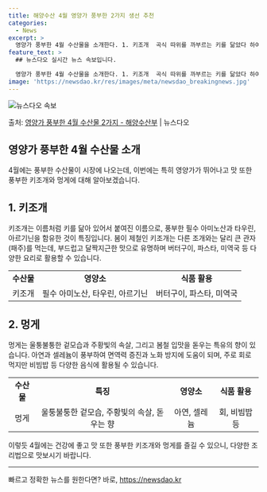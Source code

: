 ```yaml
---
title: 해양수산 4월 영양가 풍부한 2가지 생선 추천
categories:
  - News
excerpt: >
  영양가 풍부한 4월 수산물을 소개한다. 1. 키조개  곡식 따위를 까부르는 키를 닮았다 하여 붙여진 이름 키…
feature_text: >
  ## 뉴스다오 실시간 뉴스 속보입니다.

  영양가 풍부한 4월 수산물을 소개한다. 1. 키조개  곡식 따위를 까부르는 키를 닮았다 하여 붙여진 이름 키…
image: 'https://newsdao.kr/res/images/meta/newsdao_breakingnews.jpg'
---
```


![뉴스다오 속보](https://newsdao.kr/res/images/meta/newsdao_breakingnews.jpg)

<p>출처: <a href="https://newsdao.kr/3537" rel="dofollow">영양가 풍부한 4월 수산물 2가지 - 해양수산부</a> | 뉴스다오</p>

<h2 data-ke-size="size26">영양가 풍부한 4월 수산물 소개</h2>

<p data-ke-size="size16">4월에는 풍부한 수산물이 시장에 나오는데, 이번에는 특히 영양가가 뛰어나고 맛 또한 풍부한 키조개와 멍게에 대해 알아보겠습니다.</p>

<h2 data-ke-size="size22">1. 키조개</h2>

<p data-ke-size="size16">키조개는 이름처럼 키를 닮아 있어서 붙여진 이름으로, 풍부한 필수 아미노산과 타우린, 아르기닌을 함유한 것이 특징입니다. 봄이 제철인 키조개는 다른 조개와는 달리 큰 관자(패주)를 먹는데, 부드럽고 달짝지근한 맛으로 유명하며 버터구이, 파스타, 미역국 등 다양한 요리로 활용할 수 있습니다.</p>

<table>
  <tr>
    <td style="text-align: center; height: 17px;"><b>수산물</b></td>
    <td style="text-align: center; height: 17px;"><b>영양소</b></td>
    <td style="text-align: center; height: 17px;"><b>식품 활용</b></td>
  </tr>
  <tr>
    <td style="text-align: center; height: 17px;">키조개</td>
    <td style="text-align: center; height: 17px;">필수 아미노산, 타우린, 아르기닌</td>
    <td style="text-align: center; height: 17px;">버터구이, 파스타, 미역국</td>
  </tr>
</table>

<h2 data-ke-size="size22">2. 멍게</h2>

<p data-ke-size="size16">멍게는 울퉁불퉁한 겉모습과 주황빛의 속살, 그리고 봄철 입맛을 돋우는 특유의 향이 있습니다. 아연과 셀레늄이 풍부하여 면역력 증진과 노화 방지에 도움이 되며, 주로 회로 먹지만 비빔밥 등 다양한 음식에 활용될 수 있습니다.</p>

<table>
  <tr>
    <td style="text-align: center; height: 17px;"><b>수산물</b></td>
    <td style="text-align: center; height: 17px;"><b>특징</b></td>
    <td style="text-align: center; height: 17px;"><b>영양소</b></td>
    <td style="text-align: center; height: 17px;"><b>식품 활용</b></td>
  </tr>
  <tr>
    <td style="text-align: center; height: 17px;">멍게</td>
    <td style="text-align: center; height: 17px;">울퉁불퉁한 겉모습, 주황빛의 속살, 돋우는 향</td>
    <td style="text-align: center; height: 17px;">아연, 셀레늄</td>
    <td style="text-align: center; height: 17px;">회, 비빔밥 등</td>
  </tr>
</table>

<p data-ke-size="size16">이렇듯 4월에는 건강에 좋고 맛 또한 풍부한 키조개와 멍게를 즐길 수 있으니, 다양한 조리법으로 맛보시기 바랍니다.</p>

<hr> 

빠르고 정확한 뉴스를 원한다면? 바로, <a href="https://newsdao.kr" rel="dofollow">https://newsdao.kr</a>



